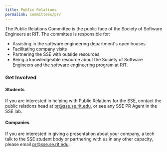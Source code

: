 ```yaml
---
title: Public Relations
permalink: committees/pr/
---
```

The Public Relations Committee is the public face of the Society of Software
Engineers at RIT. The committee is responsible for:

* Assisting in the software engineering department's open houses
* Facilitating company visits
* Partnering the SSE with outside resources
* Being a knowledgeable resource about the Society of Software Engineers and the
  software engineering program at RIT.

### Get Involved

#### Students
If you are interested in helping with Public Relations for the SSE, contact the
public relations head at pr@sse.se.rit.edu, or see any SSE PR Agent in the SSE
lab.

#### Companies
If you are interested in giving a presentation about your company, a
tech talk to the SSE student body or partnering with us in any other
capacity, please email <pr@sse.se.rit.edu>.
